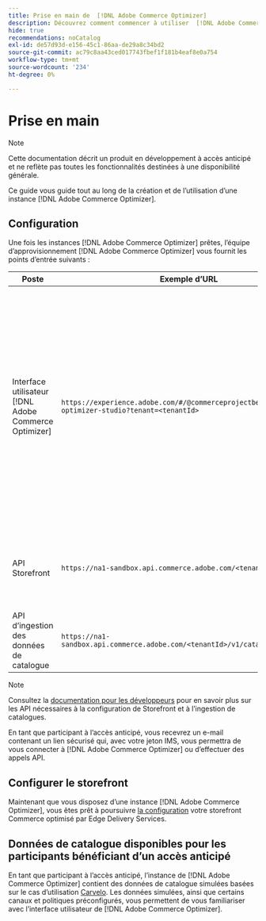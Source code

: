 ```yaml
---
title: Prise en main de  [!DNL Adobe Commerce Optimizer]
description: Découvrez comment commencer à utiliser  [!DNL Adobe Commerce Optimizer].
hide: true
recommendations: noCatalog
exl-id: de57d93d-e156-45c1-86aa-de29a8c34bd2
source-git-commit: ac79c8aa43ced017743fbef1f181b4eaf8e0a754
workflow-type: tm+mt
source-wordcount: '234'
ht-degree: 0%

---
```


# Prise en main

>[!NOTE]
>
>Cette documentation décrit un produit en développement à accès anticipé et ne reflète pas toutes les fonctionnalités destinées à une disponibilité générale.

Ce guide vous guide tout au long de la création et de l’utilisation d’une instance [!DNL Adobe Commerce Optimizer].

<!--Click the tabs below to see high-level workflow overviews for the following user types:

- Administrators
- Merchants
- Developers

>[!BEGINTABS]

>[!TAB Administrator and merchant workflow]

This diagram provides a high-level overview of how administrators and merchants access and manage [!DNL Adobe Commerce Optimizer] instances. See the [Adobe Admin Console Guide](https://helpx.adobe.com/enterprise/admin-guide.html) for more information about administrator workflows.

NEED DIAGRAM

>[!TAB Developer workflow]

This diagram provides a high-level overview of how developers create integrations for [!DNL Adobe Commerce Optimizer] using App Builder. See the [API documentation](https://developer.adobe.com/commerce/services/cloud/) for more information.

NEED DIAGRAM

>[!ENDTABS]
-->

## Configuration

Une fois les instances [!DNL Adobe Commerce Optimizer] prêtes, l’équipe d’approvisionnement [!DNL Adobe Commerce Optimizer] vous fournit les points d’entrée suivants :

| Poste | Exemple d’URL | Objectif |
|---|---|---|
| Interface utilisateur [!DNL Adobe Commerce Optimizer] | `https://experience.adobe.com/#/@commerceprojectbeacon/commerce-optimizer-studio?tenant=<tenantId>` | Accédez à l’interface utilisateur de Commerce Optimizer pour gérer votre catalogue dans :<br>1. Règles de marchandisage (découverte de produit, recommandations de produit).<br>2. Gestion de catalogue (création de canaux et de politiques).3 <br>. Insights de données (afficher le statut d’ingestion des données de votre catalogue). |
| API Storefront | `https://na1-sandbox.api.commerce.adobe.com/<tenantId>/graphql` | Accédez aux API nécessaires pour configurer votre storefront Commerce optimisé par Edge Delivery Services. |
| API d’ingestion des données de catalogue | `https://na1-sandbox.api.commerce.adobe.com/<tenantId>/v1/catalog/<entity>` | Accédez aux API nécessaires pour ingérer les données de votre catalogue. |

>[!NOTE]
>
>Consultez la [documentation pour les développeurs](https://developer-stage.adobe.com/commerce/services/composable-catalog/) pour en savoir plus sur les API nécessaires à la configuration de Storefront et à l’ingestion de catalogues.

En tant que participant à l’accès anticipé, vous recevrez un e-mail contenant un lien sécurisé qui, avec votre jeton IMS, vous permettra de vous connecter à [!DNL Adobe Commerce Optimizer] ou d’effectuer des appels API.

## Configurer le storefront

Maintenant que vous disposez d’une instance [!DNL Adobe Commerce Optimizer], vous êtes prêt à poursuivre [la configuration](./storefront.md) votre storefront Commerce optimisé par Edge Delivery Services.

## Données de catalogue disponibles pour les participants bénéficiant d’un accès anticipé

En tant que participant à l’accès anticipé, l’instance de [!DNL Adobe Commerce Optimizer] contient des données de catalogue simulées basées sur le cas d’utilisation [ Carvelo](./use-case/admin-use-case.md). Les données simulées, ainsi que certains canaux et politiques préconfigurés, vous permettent de vous familiariser avec l’interface utilisateur de [!DNL Adobe Commerce Optimizer].

<!--Ingest catalog data

By default, [!DNL Adobe Commerce Optimizer] instances do not include any product data.

See the [Ingestion API](https://developer-stage.adobe.com/commerce/services/composable-catalog/data-ingestion/using-the-api/) documentation to learn how you can import your catalog data into [!DNL Adobe Commerce Optimizer].

The catalog data that you ingest is visible in the [data insights](./insights-overview.md) page. Additionally, you can use the [Catalog](./catalog-overview.md) page to define the channels and policies.-->
